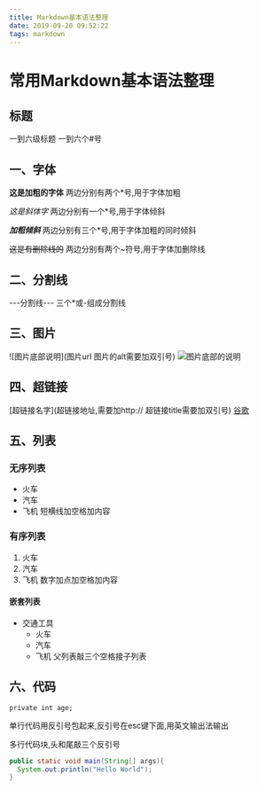 ```yaml
---
title: Markdown基本语法整理
date: 2019-09-20 09:52:22
tags: markdown
---
```

# 常用Markdown基本语法整理
## 标题
一到六级标题 一到六个#号

## 一、字体
**这是加粗的字体**
两边分别有两个*号,用于字体加粗

*这是斜体字*
两边分别有一个*号,用于字体倾斜
<!-- more -->
***加粗倾斜***
两边分别有三个*号,用于字体加粗的同时倾斜

~~这是有删除线的~~
两边分别有两个~符号,用于字体加删除线

## 二、分割线
---分割线---
三个*或-组成分割线

## 三、图片
![图片底部说明](图片url 图片的alt需要加双引号)
![图片底部的说明](http://pic1.win4000.com/pic/4/60/813926182d.jpg "图片的alt")

## 四、超链接
[超链接名字](超链接地址,需要加http:// 超链接title需要加双引号)
[谷歌](www.google.com)

## 五、列表
### 无序列表
- 火车
- 汽车
- 飞机
短横线加空格加内容

### 有序列表
1. 火车
2. 汽车
3. 飞机
数字加点加空格加内容

#### 嵌套列表
- 交通工具   
   - 火车
   - 汽车
   - 飞机
父列表敲三个空格接子列表

## 六、代码
`private int age;`

单行代码用反引号包起来,反引号在esc键下面,用英文输出法输出

多行代码块,头和尾敲三个反引号

```java
public static void main(String[] args){
  System.out.println("Hello World");
}
```

